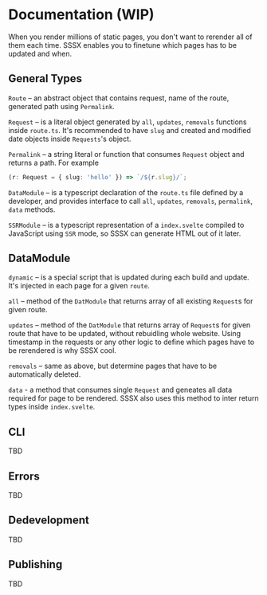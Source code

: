 # Documentation (WIP)

When you render millions of static pages, you don't want to rerender all of them each time.
SSSX enables you to finetune which pages has to be updated and when.

## General Types

`Route` – an abstract object that contains request, name of the route, generated path using `Permalink`.

`Request` – is a literal object generated by `all`, `updates`, `removals` functions inside `route.ts`. It's recommended to have `slug` and created and modified date objects inside `Requests`'s object.

`Permalink` – a string literal or function that consumes `Request` object and returns a path. For example

```typescript
(r: Request = { slug: 'hello' }) => `/${r.slug}/`;
```

`DataModule` – is a typescript declaration of the `route.ts` file defined by a developer, and provides interface to call `all`, `updates`, `removals`, `permalink`, `data` methods.

`SSRModule` – is a typescript representation of a `index.svelte` compiled to JavaScript using `SSR` mode, so SSSX can generate HTML out of it later.

## DataModule

`dynamic` – is a special script that is updated during each build and update. It's injected in each page for a given `route`.

`all` – method of the `DatModule` that returns array of all existing `Request`s for given route.

`updates` – method of the `DatModule` that returns array of `Request`s for given route that have to be updated, without rebuidling whole website. Using timestamp in the requests or any other logic to define which pages have to be rerendered is why SSSX cool.

`removals` – same as above, but determine pages that have to be automatically deleted.

`data` - a method that consumes single `Request` and geneates all data required for page to be rendered. SSSX also uses this method to inter return types inside `index.svelte`.

## CLI

TBD

## Errors

TBD

## Dedevelopment

TBD

## Publishing

TBD

